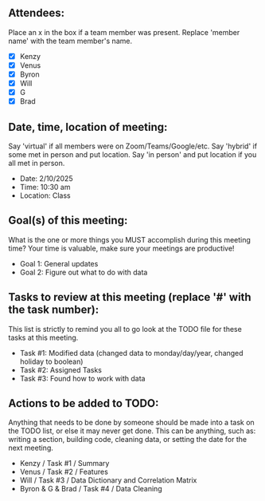 ## Attendees:  
Place an x in the box if a team member was present. Replace 'member name' with the team member's name.    
- [x] Kenzy
- [x] Venus
- [x] Byron
- [x] Will
- [x] G
- [x] Brad

## Date, time, location of meeting:
Say 'virtual' if all members were on Zoom/Teams/Google/etc. Say 'hybrid' if some met in person and put location. Say 'in person' and put location if you all met in person.
- Date: 2/10/2025  
- Time: 10:30 am
- Location: Class

## Goal(s) of this meeting:  
What is the one or more things you MUST accomplish during this meeting time? Your time is valuable, make sure your meetings are productive!  
- Goal 1: General updates
- Goal 2: Figure out what to do with data

## Tasks to review at this meeting (replace '#' with the task number):
This list is strictly to remind you all to go look at the TODO file for these tasks at this meeting.
- Task #1: Modified data (changed data to monday/day/year, changed holiday to boolean)
- Task #2: Assigned Tasks
- Task #3: Found how to work with data

## Actions to be added to TODO:
Anything that needs to be done by someone should be made into a task on the TODO list, or else it may never get done. This can be anything, such as: writing a section, building code, cleaning data, or setting the date for the next meeting.
- Kenzy / Task #1 / Summary
- Venus / Task #2 / Features
- Will / Task #3 / Data Dictionary and Correlation Matrix
- Byron & G & Brad / Task #4 / Data Cleaning
